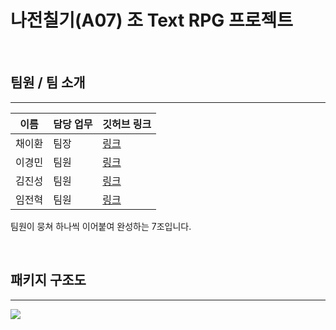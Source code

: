 # 나전칠기(A07) 조 Text RPG 프로젝트

<br/>

## 팀원 / 팀 소개
---


|이름|담당 업무|깃허브 링크|
|------|---|---|
|채이환|팀장|[링크]()|
|이경민|팀원|[링크]()|
|김진성|팀원|[링크]()|
|임전혁|팀원|[링크]()|

팀원이 뭉쳐 하나씩 이어붙여 완성하는 7조입니다.


<br/>


## 패키지 구조도
---

<img src="https://file.notion.so/f/f/a6996cfb-7419-48fb-9ad1-d4bdae0c3162/e13ef9ca-af60-4c1a-955a-1fd8b924e415/Untitled.png?id=4bbb8ba9-cda3-4e0d-93ac-05a09d2360e4&table=block&spaceId=a6996cfb-7419-48fb-9ad1-d4bdae0c3162&expirationTimestamp=1693699200000&signature=DWtExhTXXB7SE3pSEQgCTWUmp9JyB7gu6skb67UteLY&downloadName=Untitled.png">

